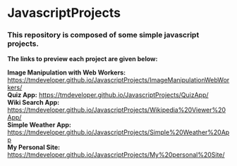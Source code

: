 # JavascriptProjects
### This repository is composed of some simple javascript projects. <br>
__The links to preview each project are given below:__<br>

__Image Manipulation with Web Workers:__ https://tmdeveloper.github.io/JavascriptProjects/ImageManipulationWebWorkers/ <br>
__Quiz App:__ https://tmdeveloper.github.io/JavascriptProjects/QuizApp/ <br>
__Wiki Search App:__ https://tmdeveloper.github.io/JavascriptProjects/Wikipedia%20Viewer%20App/ <br>
__Simple Weather App:__ https://tmdeveloper.github.io/JavascriptProjects/Simple%20Weather%20App <br>
__My Personal Site:__ https://tmdeveloper.github.io/JavascriptProjects/My%20personal%20Site/
